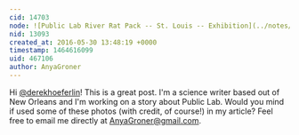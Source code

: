 ```yaml
---
cid: 14703
node: ![Public Lab River Rat Pack -- St. Louis -- Exhibition](../notes/derekhoeferlin/05-09-2016/public-lab-river-rat-pack-st-louis-exhibition)
nid: 13093
created_at: 2016-05-30 13:48:19 +0000
timestamp: 1464616099
uid: 467106
author: AnyaGroner
---
```


Hi [@derekhoeferlin](/profile/derekhoeferlin)! This is a great post. I'm a science writer based out of New Orleans and I'm working on a story about Public Lab. Would you mind if used some of these photos (with credit, of course!) in my article? Feel free to email me directly at AnyaGroner@gmail.com. 